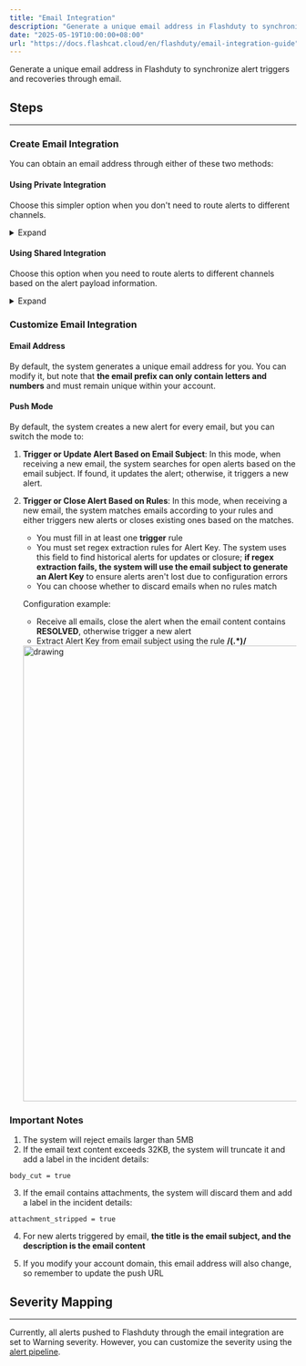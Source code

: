 ```yaml
---
title: "Email Integration"
description: "Generate a unique email address in Flashduty to synchronize alert triggers and recoveries through email"
date: "2025-05-19T10:00:00+08:00"
url: "https://docs.flashcat.cloud/en/flashduty/email-integration-guide"
---
```


Generate a unique email address in Flashduty to synchronize alert triggers and recoveries through email.

<div class="hide">

## Steps
---

### Create Email Integration

You can obtain an email address through either of these two methods:

#### Using Private Integration

Choose this simpler option when you don't need to route alerts to different channels.

<details>
  <summary>Expand</summary>
  
  1. Go to the Flashduty console, select **Channel**, and enter a channel's details page
  2. Select the **Integration** tab, click **Add Integration**, and enter the integration page
  3. Choose **Email** integration, click **Save** to generate a card
  4. Click the generated card to view the **Email Address**, copy it for later use, and you're done
    
</details>

#### Using Shared Integration

Choose this option when you need to route alerts to different channels based on the alert payload information.

<details>
  <summary>Expand</summary>
  
  1. Go to the Flashduty console, select **Integration Center=>Alerts**, and enter the integration selection page
  2. Select **Email** integration:
        - **Integration Name**: Define a name for the current integration
        - **Email Address**: Set an easy-to-remember prefix for the email, which must be unique within your account
        - **Push Mode**: Choose when the email should trigger or recover alerts
  3. Copy the **Email Address** from the current page for later use
  4. Configure the default route and select the corresponding channel (after the integration is created, you can go to `Route` to configure more routing rules)
  5. Done
    
</details>
</div>

### Customize Email Integration

#### Email Address

By default, the system generates a unique email address for you. You can modify it, but note that **the email prefix can only contain letters and numbers** and must remain unique within your account.

#### Push Mode

By default, the system creates a new alert for every email, but you can switch the mode to:

1. **Trigger or Update Alert Based on Email Subject**: In this mode, when receiving a new email, the system searches for open alerts based on the email subject. If found, it updates the alert; otherwise, it triggers a new alert.
2. **Trigger or Close Alert Based on Rules**: In this mode, when receiving a new email, the system matches emails according to your rules and either triggers new alerts or closes existing ones based on the matches.

   - You must fill in at least one **trigger** rule
   - You must set regex extraction rules for Alert Key. The system uses this field to find historical alerts for updates or closure; **if regex extraction fails, the system will use the email subject to generate an Alert Key** to ensure alerts aren't lost due to configuration errors
   - You can choose whether to discard emails when no rules match

   Configuration example:

   - Receive all emails, close the alert when the email content contains **RESOLVED**, otherwise trigger a new alert
   - Extract Alert Key from email subject using the rule **/(.\*)/**

   <img src="https://download.flashcat.cloud/flashduty/integration/email/send-mode.png" alt="drawing" width="800"/>

### Important Notes

1. The system will reject emails larger than 5MB
2. If the email text content exceeds 32KB, the system will truncate it and add a label in the incident details:

```
body_cut = true
```

3. If the email contains attachments, the system will discard them and add a label in the incident details:

```
attachment_stripped = true
```

4. For new alerts triggered by email, **the title is the email subject, and the description is the email content**

5. If you modify your account domain, this email address will also change, so remember to update the push URL



## Severity Mapping
---

Currently, all alerts pushed to Flashduty through the email integration are set to Warning severity. However, you can customize the severity using the [alert pipeline](https://docs.flashcat.cloud/en/flashduty/alert-pipelines).

